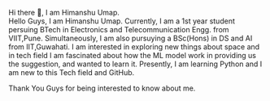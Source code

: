 Hi there 👋, I am Himanshu Umap. <br>
Hello Guys, I am Himanshu Umap. Currently, I am a 1st year student persuing BTech in Electronics and Telecommunication Engg. from VIIT,Pune. Simultaneously, I am also pursuying a BSc(Hons) in DS and AI from IIT,Guwahati. I am interested in exploring new things about space and in tech field I am fascinated about how the ML model work in providing us the suggestion, and wanted to learn it. Presently, I am learning Python and I am new to this Tech field and GitHub.

Thank You Guys for being interested to know about me.

<!--
**Himanshu-Umap/Himanshu-Umap** is a ✨ _special_ ✨ repository because its `README.md` (this file) appears on your GitHub profile.

Here are some ideas to get you started:

- 🔭 I’m currently working on ...
- 🌱 I’m currently learning ...
- 👯 I’m looking to collaborate on ...
- 🤔 I’m looking for help with ...
- 💬 Ask me about ...
- 📫 How to reach me: ...
- 😄 Pronouns: ...
- ⚡ Fun fact: ...
-->
